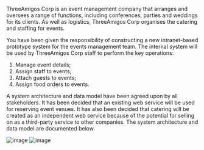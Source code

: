 ThreeAmigos Corp is an event management company that arranges and oversees a range of
functions, including conferences, parties and weddings for its clients. As well as logistics,
ThreeAmigos Corp organises the catering and staffing for events.

You have been given the responsibility of constructing a new intranet-based prototype system for
the events management team. The internal system will be used by ThreeAmigos Corp staff to
perform the key operations:

  1. Manage event details;
  2. Assign staff to events;
  3. Attach guests to events;
  4. Assign food orders to events.

A system architecture and data model have been agreed upon by all stakeholders. It has been
decided that an existing web service will be used for reserving event venues.
It has also been decided that catering will be created as an independent web service because of the
potential for selling on as a third-party service to other companies.
The system architecture and data model are documented below.

![image](https://github.com/user-attachments/assets/ecee4053-26ff-4207-bd83-2691c642cc17)
![image](https://github.com/user-attachments/assets/62f8b91a-3b6a-4ff8-935a-470443d9564e)
